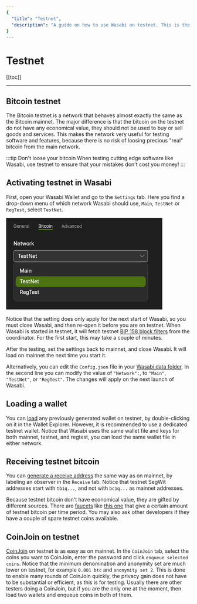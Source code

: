 ```yaml
---
{
  "title": "Testnet",
  "description": "A guide on how to use Wasabi on testnet. This is the Wasabi documentation, an archive of knowledge about the open-source, non-custodial and privacy-focused Bitcoin wallet for desktop."
}
---
```


# Testnet

[[toc]]

---

## Bitcoin testnet

The Bitcoin testnet is a network that behaves almost exactly the same as the Bitcoin mainnet.
The major difference is that the bitcoin on the testnet do not have any economical value, they should not be used to buy or sell goods and services.
This makes the network very useful for testing software and features, because there is no risk of loosing precious "real" bitcoin from the main network.

:::tip Don't loose your bitcoin
When testing cutting edge software like Wasabi, use testnet to ensure that your mistakes don't cost you money!
:::

## Activating testnet in Wasabi

First, open your Wasabi Wallet and go to the `Settings` tab.
Here you find a drop-down menu of which network Wasabi should use, `Main`, `TestNet` or `RegTest`, select `TestNet`.

![](/SettingsNetwork.png)

Notice that the setting does only apply for the next start of Wasabi, so you must close Wasabi, and then re-open it before you are on testnet.
When Wasabi is started in testnet, it will fetch testnet [BIP 158 block filters](https://github.com/bitcoin/bips/blob/master/bip-0158.mediawiki) from the coordinator.
For the first start, this may take a couple of minutes.

After the testing, set the settings back to mainnet, and close Wasabi.
It will load on mainnet the next time you start it.

Alternatively, you can edit the `Config.json` file in your [Wasabi data folder](/FAQ/FAQ-UseWasabi.md#where-can-i-find-the-wasabi-data-folder).
In the second line you can modify the value of `"Network":`, to `"Main"`, `"TestNet"`, or `"RegTest"`.
The changes will apply on the next launch of Wasabi.

## Loading a wallet

You can [load](/using-wasabi/WalletLoad.md) any previously generated wallet on testnet, by double-clicking on it in the Wallet Explorer.
However, it is recommended to use a dedicated testnet wallet.
Notice that Wasabi uses the same wallet file and keys for both mainnet, testnet, and regtest, you can load the same wallet file in either network.

## Receiving testnet bitcoin

You can [generate a receive address](/using-wasabi/Receive.md) the same way as on mainnet, by labeling an observer in the `Receive` tab.
Notice that testnet SegWit addresses start with `tb1q...`, and not with `bc1q...` as mainnet addresses.

Because testnet bitcoin don't have economical value, they are gifted by different sources.
There are [faucets](https://en.bitcoin.it/wiki/Testnet#Faucets) like [this one](https://testnet-faucet.mempool.co/) that give a certain amount of testnet bitcoin per time period.
You may also ask other developers if they have a couple of spare testnet coins available.

## CoinJoin on testnet

[CoinJoin](/using-wasabi/CoinJoin.md) on testnet is as easy as on mainnet.
In the `CoinJoin` tab, select the coins you want to CoinJoin, enter the password and click `enqueue selected coins`.
Notice that the minimum denomination and anonymity set are much lower on testnet, for example `0.001 btc` and `anonymity set 2`.
This is done to enable many rounds of CoinJoin quickly, the privacy gain does not have to be substantial or efficient, as this is for testing.
Usually there are other testers doing a CoinJoin, but if you are the only one at the moment, then load two wallets and enqueue coins in both of them.
